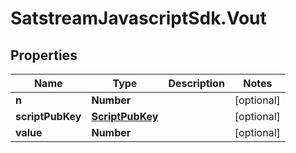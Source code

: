 # SatstreamJavascriptSdk.Vout

## Properties
Name | Type | Description | Notes
------------ | ------------- | ------------- | -------------
**n** | **Number** |  | [optional] 
**scriptPubKey** | [**ScriptPubKey**](ScriptPubKey.md) |  | [optional] 
**value** | **Number** |  | [optional] 
